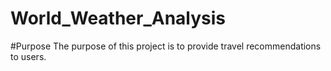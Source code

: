 # World_Weather_Analysis
#Purpose
The purpose of this project is to 
provide travel recommendations to users.
